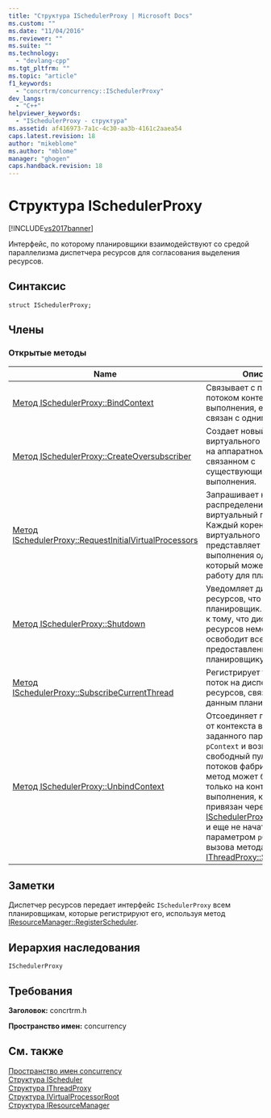 ```yaml
---
title: "Структура ISchedulerProxy | Microsoft Docs"
ms.custom: ""
ms.date: "11/04/2016"
ms.reviewer: ""
ms.suite: ""
ms.technology: 
  - "devlang-cpp"
ms.tgt_pltfrm: ""
ms.topic: "article"
f1_keywords: 
  - "concrtrm/concurrency::ISchedulerProxy"
dev_langs: 
  - "C++"
helpviewer_keywords: 
  - "ISchedulerProxy - структура"
ms.assetid: af416973-7a1c-4c30-aa3b-4161c2aaea54
caps.latest.revision: 18
author: "mikeblome"
ms.author: "mblome"
manager: "ghogen"
caps.handback.revision: 18
---
```

# Структура ISchedulerProxy
[!INCLUDE[vs2017banner](../../../assembler/inline/includes/vs2017banner.md)]

Интерфейс, по которому планировщики взаимодействуют со средой параллелизма диспетчера ресурсов для согласования выделения ресурсов.  
  
## Синтаксис  
  
```  
struct ISchedulerProxy;  
```  
  
## Члены  
  
### Открытые методы  
  
|Name|Описание|  
|----------|--------------|  
|[Метод ISchedulerProxy::BindContext](../Topic/ISchedulerProxy::BindContext%20Method.md)|Связывает с прокси потоком контекст выполнения, если он еще не связан с одним.|  
|[Метод ISchedulerProxy::CreateOversubscriber](../Topic/ISchedulerProxy::CreateOversubscriber%20Method.md)|Создает новый корень виртуального процессора на аппаратном потоке, связанном с существующим ресурса выполнения.|  
|[Метод ISchedulerProxy::RequestInitialVirtualProcessors](../Topic/ISchedulerProxy::RequestInitialVirtualProcessors%20Method.md)|Запрашивает начальное распределения корней виртуальный процессор.  Каждый корень виртуального процессор представляет возможность выполнения одного потока, который может выполнять работу для планировщика.|  
|[Метод ISchedulerProxy::Shutdown](../Topic/ISchedulerProxy::Shutdown%20Method.md)|Уведомляет диспетчер ресурсов, что выключается планировщик.  Это приведет к тому, что диспетчер ресурсов немедленно освободит все ресурсы, предоставленные планировщику.|  
|[Метод ISchedulerProxy::SubscribeCurrentThread](../Topic/ISchedulerProxy::SubscribeCurrentThread%20Method.md)|Регистрирует текущий поток на диспетчере ресурсов, связывая его с данным планировщиком.|  
|[Метод ISchedulerProxy::UnbindContext](../Topic/ISchedulerProxy::UnbindContext%20Method.md)|Отсоединяет прокси\-поток от контекста выполнения заданного параметром `pContext` и возвращает его в свободный пул прокси потоков фабрики.  Этот метод может быть вызвана только на контекст выполнения, который был привязан через метод [ISchedulerProxy::BindContext](../Topic/ISchedulerProxy::BindContext%20Method.md) и еще не начата, будучи параметром `pContext` вызова метода [IThreadProxy::SwitchTo](../Topic/IThreadProxy::SwitchTo%20Method.md).|  
  
## Заметки  
 Диспетчер ресурсов передает интерфейс `ISchedulerProxy` всем планировщикам, которые регистрируют его, используя метод [IResourceManager::RegisterScheduler](../Topic/IResourceManager::RegisterScheduler%20Method.md).  
  
## Иерархия наследования  
 `ISchedulerProxy`  
  
## Требования  
 **Заголовок:** concrtrm.h  
  
 **Пространство имен:** concurrency  
  
## См. также  
 [Пространство имен concurrency](../../../parallel/concrt/reference/concurrency-namespace.md)   
 [Структура IScheduler](../../../parallel/concrt/reference/ischeduler-structure.md)   
 [Структура IThreadProxy](../../../parallel/concrt/reference/ithreadproxy-structure.md)   
 [Структура IVirtualProcessorRoot](../../../parallel/concrt/reference/ivirtualprocessorroot-structure.md)   
 [Структура IResourceManager](../../../parallel/concrt/reference/iresourcemanager-structure.md)